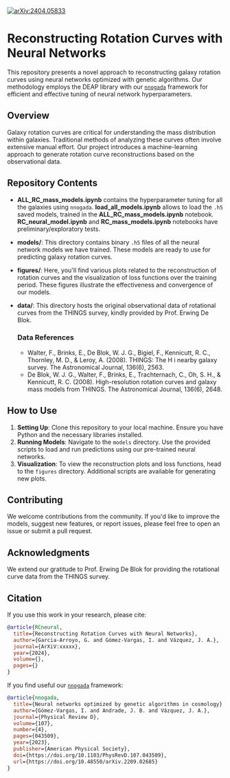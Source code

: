 <a href="https://arxiv.org/abs/2404.05833">
  <img src="https://img.shields.io/badge/arXiv-2404.05833-b31b1b.svg" alt="arXiv:2404.05833">
</a>

# Reconstructing Rotation Curves with Neural Networks

This repository presents a novel approach to reconstructing galaxy rotation curves using neural networks optimized with genetic algorithms. Our methodology employs the DEAP library with our [`nnogada`](https://github.com/igomezv/Nnogada) framework for efficient and effective tuning of neural network hyperparameters.

## Overview

Galaxy rotation curves are critical for understanding the mass distribution within galaxies. Traditional methods of analyzing these curves often involve extensive manual effort. Our project introduces a machine-learning approach to generate rotation curve reconstructions based on the observational data.

## Repository Contents

- **ALL_RC_mass_models.ipynb** contains the hyperparameter tuning for all the galaxies using `nnogada`. **load_all_models.ipynb** allows to load the `.h5` saved models, trained in the **ALL_RC_mass_models.ipynb** notebook. **RC_neural_model.ipynb** and **RC_mass_models.ipynb** notebooks have preliminary/exploratory tests.

- **models/**: This directory contains binary `.h5` files of all the neural network models we have trained. These models are ready to use for predicting galaxy rotation curves.
  
- **figures/**: Here, you'll find various plots related to the reconstruction of rotation curves and the visualization of loss functions over the training period. These figures illustrate the effectiveness and convergence of our models.

- **data/**: This directory hosts the original observational data of rotational curves from the THINGS survey, kindly provided by Prof. Erwing De Blok.
  
  ### Data References
  - Walter, F., Brinks, E., De Blok, W. J. G., Bigiel, F., Kennicutt, R. C., Thornley, M. D., & Leroy, A. (2008). THINGS: The H i nearby galaxy survey. The Astronomical Journal, 136(6), 2563.
  - De Blok, W. J. G., Walter, F., Brinks, E., Trachternach, C., Oh, S. H., & Kennicutt, R. C. (2008). High-resolution rotation curves and galaxy mass models from THINGS. The Astronomical Journal, 136(6), 2648.

## How to Use

1. **Setting Up**: Clone this repository to your local machine. Ensure you have Python and the necessary libraries installed.
2. **Running Models**: Navigate to the `models` directory. Use the provided scripts to load and run predictions using our pre-trained neural networks.
3. **Visualization**: To view the reconstruction plots and loss functions, head to the `figures` directory. Additional scripts are available for generating new plots.

## Contributing

We welcome contributions from the community. If you'd like to improve the models, suggest new features, or report issues, please feel free to open an issue or submit a pull request.

## Acknowledgments

We extend our gratitude to Prof. Erwing De Blok for providing the rotational curve data from the THINGS survey.


## Citation

If you use this work in your research, please cite:

```bibtex
@article{RCneural,
  title={Reconstructing Rotation Curves with Neural Networks},
  author={Garcia-Arroyo, G. and Gómez-Vargas, I. and Vázquez, J. A.},
  journal={ArXiV:xxxxx},
  year={2024},
  volume={},
  pages={}
}
```

If you find useful our [`nnogada`](https://github.com/igomezv/Nnogada) framework:

```bibtex
@article{nnogada,
  title={Neural networks optimized by genetic algorithms in cosmology},
  author={Gómez-Vargas, I. and Andrade, J. B. and Vázquez, J. A.},
  journal={Physical Review D},
  volume={107},
  number={4},
  pages={043509},
  year={2023},
  publisher={American Physical Society},
  doi={https://doi.org/10.1103/PhysRevD.107.043509},
  url={https://doi.org/10.48550/arXiv.2209.02685}
}
```
